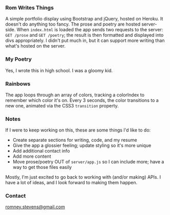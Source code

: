 ### Rom Writes Things
A simple portfolio display using Bootstrap and jQuery, hosted on Heroku. It doesn't do anything too fancy. The prose and poetry are hosted server-side. When `index.html` is loaded the app sends two requests to the server: `GET /prose` and `GET /poetry`; the result is then formatted and displayed into divs appropriately. I didn't put much in, but it can support more writing than what's hosted on the server.

### My Poetry
Yes, I wrote this in high school. I was a gloomy kid.

### Rainbows
The app loops through an array of colors, tracking a colorIndex to remember which color it's on. Every 3 seconds, the color transitions to a new one, animated via the CSS3 `transition` property.

### Notes
If I were to keep working on this, these are some things I'd like to do:

- Create separate sections for writing, code, and my resume
- Give the app a glossier feeling; update styling so it's more unique
- Add additional contact info
- Add more content
- Move prose/poetry OUT of `server/app.js` so I can include more; have a way to get those files easily

Mostly, I'm just excited to go back to working with (and/or making) APIs. I have a lot of ideas, and I look forward to making them happen.

### Contact
romney.stevens@gmail.com